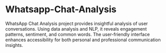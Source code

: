# Whatsapp-Chat-Analysis
WhatsApp Chat Analysis project provides insightful analysis of user conversations. Using data analysis and NLP, it reveals engagement patterns, sentiment, and common words. The user-friendly interface enhances accessibility for both personal and professional communication insights.
